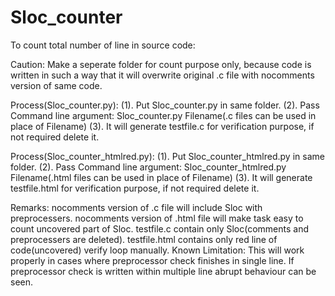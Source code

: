 # Sloc_counter
To count total number of line in source code:

Caution:
Make a seperate folder for count purpose only, because code is written in such a way 
that it will overwrite original .c file with nocomments version of same code.

Process(Sloc_counter.py):
(1). Put Sloc_counter.py in same folder.
(2). Pass Command line argument: Sloc_counter.py Filename(.c files can be used in place of Filename)
(3). It will generate testfile.c for verification purpose, if not required delete it.

Process(Sloc_counter_htmlred.py):
(1). Put Sloc_counter_htmlred.py in same folder.
(2). Pass Command line argument: Sloc_counter_htmlred.py Filename(.html files can be used in place of Filename)
(3). It will generate testfile.html for verification purpose, if not required delete it.

Remarks:
nocomments version of .c file will include Sloc with preprocessers.
nocomments version of .html file will make task easy to count uncovered part of Sloc.
testfile.c contain only Sloc(comments and preprocessers are deleted).
testfile.html contains only red line of code(uncovered) verify loop manually.
Known Limitation:
This will work properly in cases where preprocessor check finishes in single line.
If preprocessor check is written within multiple line abrupt behaviour can be seen.
